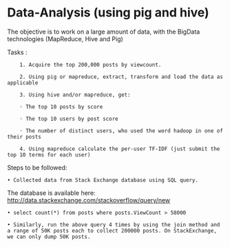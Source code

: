 # Data-Analysis (using pig and hive) 

The objective is to work on a large amount of data, with the BigData technologies (MapReduce, Hive and Pig)

Tasks :

        1. Acquire the top 200,000 posts by viewcount.

        2. Using pig or mapreduce, extract, transform and load the data as applicable

        3. Using hive and/or mapreduce, get:

        ◦ The top 10 posts by score

        ◦ The top 10 users by post score

        ◦ The number of distinct users, who used the word hadoop in one of their posts

        4. Using mapreduce calculate the per-user TF-IDF (just submit the top 10 terms for each user)

Steps to be followed:

    • Collected data from Stack Exchange database using SQL query. 
The database is available here: http://data.stackexchange.com/stackoverflow/query/new

    • select count(*) from posts where posts.ViewCount > 58000

    • Similarly, run the above query 4 times by using the join method and a range of 50K posts each to collect 200000 posts. On StackExchange, we can only dump 50K posts.
